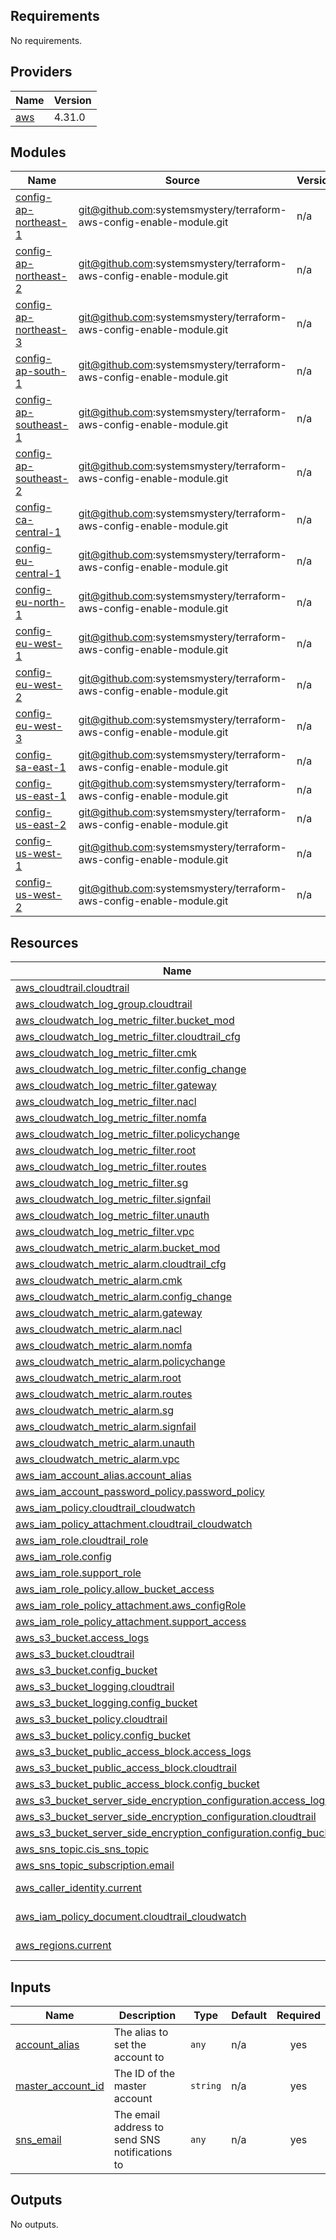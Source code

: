 <!-- BEGIN_TF_DOCS -->
## Requirements

No requirements.

## Providers

| Name | Version |
|------|---------|
| <a name="provider_aws"></a> [aws](#provider\_aws) | 4.31.0 |

## Modules

| Name | Source | Version |
|------|--------|---------|
| <a name="module_config-ap-northeast-1"></a> [config-ap-northeast-1](#module\_config-ap-northeast-1) | git@github.com:systemsmystery/terraform-aws-config-enable-module.git | n/a |
| <a name="module_config-ap-northeast-2"></a> [config-ap-northeast-2](#module\_config-ap-northeast-2) | git@github.com:systemsmystery/terraform-aws-config-enable-module.git | n/a |
| <a name="module_config-ap-northeast-3"></a> [config-ap-northeast-3](#module\_config-ap-northeast-3) | git@github.com:systemsmystery/terraform-aws-config-enable-module.git | n/a |
| <a name="module_config-ap-south-1"></a> [config-ap-south-1](#module\_config-ap-south-1) | git@github.com:systemsmystery/terraform-aws-config-enable-module.git | n/a |
| <a name="module_config-ap-southeast-1"></a> [config-ap-southeast-1](#module\_config-ap-southeast-1) | git@github.com:systemsmystery/terraform-aws-config-enable-module.git | n/a |
| <a name="module_config-ap-southeast-2"></a> [config-ap-southeast-2](#module\_config-ap-southeast-2) | git@github.com:systemsmystery/terraform-aws-config-enable-module.git | n/a |
| <a name="module_config-ca-central-1"></a> [config-ca-central-1](#module\_config-ca-central-1) | git@github.com:systemsmystery/terraform-aws-config-enable-module.git | n/a |
| <a name="module_config-eu-central-1"></a> [config-eu-central-1](#module\_config-eu-central-1) | git@github.com:systemsmystery/terraform-aws-config-enable-module.git | n/a |
| <a name="module_config-eu-north-1"></a> [config-eu-north-1](#module\_config-eu-north-1) | git@github.com:systemsmystery/terraform-aws-config-enable-module.git | n/a |
| <a name="module_config-eu-west-1"></a> [config-eu-west-1](#module\_config-eu-west-1) | git@github.com:systemsmystery/terraform-aws-config-enable-module.git | n/a |
| <a name="module_config-eu-west-2"></a> [config-eu-west-2](#module\_config-eu-west-2) | git@github.com:systemsmystery/terraform-aws-config-enable-module.git | n/a |
| <a name="module_config-eu-west-3"></a> [config-eu-west-3](#module\_config-eu-west-3) | git@github.com:systemsmystery/terraform-aws-config-enable-module.git | n/a |
| <a name="module_config-sa-east-1"></a> [config-sa-east-1](#module\_config-sa-east-1) | git@github.com:systemsmystery/terraform-aws-config-enable-module.git | n/a |
| <a name="module_config-us-east-1"></a> [config-us-east-1](#module\_config-us-east-1) | git@github.com:systemsmystery/terraform-aws-config-enable-module.git | n/a |
| <a name="module_config-us-east-2"></a> [config-us-east-2](#module\_config-us-east-2) | git@github.com:systemsmystery/terraform-aws-config-enable-module.git | n/a |
| <a name="module_config-us-west-1"></a> [config-us-west-1](#module\_config-us-west-1) | git@github.com:systemsmystery/terraform-aws-config-enable-module.git | n/a |
| <a name="module_config-us-west-2"></a> [config-us-west-2](#module\_config-us-west-2) | git@github.com:systemsmystery/terraform-aws-config-enable-module.git | n/a |

## Resources

| Name | Type |
|------|------|
| [aws_cloudtrail.cloudtrail](https://registry.terraform.io/providers/hashicorp/aws/latest/docs/resources/cloudtrail) | resource |
| [aws_cloudwatch_log_group.cloudtrail](https://registry.terraform.io/providers/hashicorp/aws/latest/docs/resources/cloudwatch_log_group) | resource |
| [aws_cloudwatch_log_metric_filter.bucket_mod](https://registry.terraform.io/providers/hashicorp/aws/latest/docs/resources/cloudwatch_log_metric_filter) | resource |
| [aws_cloudwatch_log_metric_filter.cloudtrail_cfg](https://registry.terraform.io/providers/hashicorp/aws/latest/docs/resources/cloudwatch_log_metric_filter) | resource |
| [aws_cloudwatch_log_metric_filter.cmk](https://registry.terraform.io/providers/hashicorp/aws/latest/docs/resources/cloudwatch_log_metric_filter) | resource |
| [aws_cloudwatch_log_metric_filter.config_change](https://registry.terraform.io/providers/hashicorp/aws/latest/docs/resources/cloudwatch_log_metric_filter) | resource |
| [aws_cloudwatch_log_metric_filter.gateway](https://registry.terraform.io/providers/hashicorp/aws/latest/docs/resources/cloudwatch_log_metric_filter) | resource |
| [aws_cloudwatch_log_metric_filter.nacl](https://registry.terraform.io/providers/hashicorp/aws/latest/docs/resources/cloudwatch_log_metric_filter) | resource |
| [aws_cloudwatch_log_metric_filter.nomfa](https://registry.terraform.io/providers/hashicorp/aws/latest/docs/resources/cloudwatch_log_metric_filter) | resource |
| [aws_cloudwatch_log_metric_filter.policychange](https://registry.terraform.io/providers/hashicorp/aws/latest/docs/resources/cloudwatch_log_metric_filter) | resource |
| [aws_cloudwatch_log_metric_filter.root](https://registry.terraform.io/providers/hashicorp/aws/latest/docs/resources/cloudwatch_log_metric_filter) | resource |
| [aws_cloudwatch_log_metric_filter.routes](https://registry.terraform.io/providers/hashicorp/aws/latest/docs/resources/cloudwatch_log_metric_filter) | resource |
| [aws_cloudwatch_log_metric_filter.sg](https://registry.terraform.io/providers/hashicorp/aws/latest/docs/resources/cloudwatch_log_metric_filter) | resource |
| [aws_cloudwatch_log_metric_filter.signfail](https://registry.terraform.io/providers/hashicorp/aws/latest/docs/resources/cloudwatch_log_metric_filter) | resource |
| [aws_cloudwatch_log_metric_filter.unauth](https://registry.terraform.io/providers/hashicorp/aws/latest/docs/resources/cloudwatch_log_metric_filter) | resource |
| [aws_cloudwatch_log_metric_filter.vpc](https://registry.terraform.io/providers/hashicorp/aws/latest/docs/resources/cloudwatch_log_metric_filter) | resource |
| [aws_cloudwatch_metric_alarm.bucket_mod](https://registry.terraform.io/providers/hashicorp/aws/latest/docs/resources/cloudwatch_metric_alarm) | resource |
| [aws_cloudwatch_metric_alarm.cloudtrail_cfg](https://registry.terraform.io/providers/hashicorp/aws/latest/docs/resources/cloudwatch_metric_alarm) | resource |
| [aws_cloudwatch_metric_alarm.cmk](https://registry.terraform.io/providers/hashicorp/aws/latest/docs/resources/cloudwatch_metric_alarm) | resource |
| [aws_cloudwatch_metric_alarm.config_change](https://registry.terraform.io/providers/hashicorp/aws/latest/docs/resources/cloudwatch_metric_alarm) | resource |
| [aws_cloudwatch_metric_alarm.gateway](https://registry.terraform.io/providers/hashicorp/aws/latest/docs/resources/cloudwatch_metric_alarm) | resource |
| [aws_cloudwatch_metric_alarm.nacl](https://registry.terraform.io/providers/hashicorp/aws/latest/docs/resources/cloudwatch_metric_alarm) | resource |
| [aws_cloudwatch_metric_alarm.nomfa](https://registry.terraform.io/providers/hashicorp/aws/latest/docs/resources/cloudwatch_metric_alarm) | resource |
| [aws_cloudwatch_metric_alarm.policychange](https://registry.terraform.io/providers/hashicorp/aws/latest/docs/resources/cloudwatch_metric_alarm) | resource |
| [aws_cloudwatch_metric_alarm.root](https://registry.terraform.io/providers/hashicorp/aws/latest/docs/resources/cloudwatch_metric_alarm) | resource |
| [aws_cloudwatch_metric_alarm.routes](https://registry.terraform.io/providers/hashicorp/aws/latest/docs/resources/cloudwatch_metric_alarm) | resource |
| [aws_cloudwatch_metric_alarm.sg](https://registry.terraform.io/providers/hashicorp/aws/latest/docs/resources/cloudwatch_metric_alarm) | resource |
| [aws_cloudwatch_metric_alarm.signfail](https://registry.terraform.io/providers/hashicorp/aws/latest/docs/resources/cloudwatch_metric_alarm) | resource |
| [aws_cloudwatch_metric_alarm.unauth](https://registry.terraform.io/providers/hashicorp/aws/latest/docs/resources/cloudwatch_metric_alarm) | resource |
| [aws_cloudwatch_metric_alarm.vpc](https://registry.terraform.io/providers/hashicorp/aws/latest/docs/resources/cloudwatch_metric_alarm) | resource |
| [aws_iam_account_alias.account_alias](https://registry.terraform.io/providers/hashicorp/aws/latest/docs/resources/iam_account_alias) | resource |
| [aws_iam_account_password_policy.password_policy](https://registry.terraform.io/providers/hashicorp/aws/latest/docs/resources/iam_account_password_policy) | resource |
| [aws_iam_policy.cloudtrail_cloudwatch](https://registry.terraform.io/providers/hashicorp/aws/latest/docs/resources/iam_policy) | resource |
| [aws_iam_policy_attachment.cloudtrail_cloudwatch](https://registry.terraform.io/providers/hashicorp/aws/latest/docs/resources/iam_policy_attachment) | resource |
| [aws_iam_role.cloudtrail_role](https://registry.terraform.io/providers/hashicorp/aws/latest/docs/resources/iam_role) | resource |
| [aws_iam_role.config](https://registry.terraform.io/providers/hashicorp/aws/latest/docs/resources/iam_role) | resource |
| [aws_iam_role.support_role](https://registry.terraform.io/providers/hashicorp/aws/latest/docs/resources/iam_role) | resource |
| [aws_iam_role_policy.allow_bucket_access](https://registry.terraform.io/providers/hashicorp/aws/latest/docs/resources/iam_role_policy) | resource |
| [aws_iam_role_policy_attachment.aws_configRole](https://registry.terraform.io/providers/hashicorp/aws/latest/docs/resources/iam_role_policy_attachment) | resource |
| [aws_iam_role_policy_attachment.support_access](https://registry.terraform.io/providers/hashicorp/aws/latest/docs/resources/iam_role_policy_attachment) | resource |
| [aws_s3_bucket.access_logs](https://registry.terraform.io/providers/hashicorp/aws/latest/docs/resources/s3_bucket) | resource |
| [aws_s3_bucket.cloudtrail](https://registry.terraform.io/providers/hashicorp/aws/latest/docs/resources/s3_bucket) | resource |
| [aws_s3_bucket.config_bucket](https://registry.terraform.io/providers/hashicorp/aws/latest/docs/resources/s3_bucket) | resource |
| [aws_s3_bucket_logging.cloudtrail](https://registry.terraform.io/providers/hashicorp/aws/latest/docs/resources/s3_bucket_logging) | resource |
| [aws_s3_bucket_logging.config_bucket](https://registry.terraform.io/providers/hashicorp/aws/latest/docs/resources/s3_bucket_logging) | resource |
| [aws_s3_bucket_policy.cloudtrail](https://registry.terraform.io/providers/hashicorp/aws/latest/docs/resources/s3_bucket_policy) | resource |
| [aws_s3_bucket_policy.config_bucket](https://registry.terraform.io/providers/hashicorp/aws/latest/docs/resources/s3_bucket_policy) | resource |
| [aws_s3_bucket_public_access_block.access_logs](https://registry.terraform.io/providers/hashicorp/aws/latest/docs/resources/s3_bucket_public_access_block) | resource |
| [aws_s3_bucket_public_access_block.cloudtrail](https://registry.terraform.io/providers/hashicorp/aws/latest/docs/resources/s3_bucket_public_access_block) | resource |
| [aws_s3_bucket_public_access_block.config_bucket](https://registry.terraform.io/providers/hashicorp/aws/latest/docs/resources/s3_bucket_public_access_block) | resource |
| [aws_s3_bucket_server_side_encryption_configuration.access_logs](https://registry.terraform.io/providers/hashicorp/aws/latest/docs/resources/s3_bucket_server_side_encryption_configuration) | resource |
| [aws_s3_bucket_server_side_encryption_configuration.cloudtrail](https://registry.terraform.io/providers/hashicorp/aws/latest/docs/resources/s3_bucket_server_side_encryption_configuration) | resource |
| [aws_s3_bucket_server_side_encryption_configuration.config_bucket](https://registry.terraform.io/providers/hashicorp/aws/latest/docs/resources/s3_bucket_server_side_encryption_configuration) | resource |
| [aws_sns_topic.cis_sns_topic](https://registry.terraform.io/providers/hashicorp/aws/latest/docs/resources/sns_topic) | resource |
| [aws_sns_topic_subscription.email](https://registry.terraform.io/providers/hashicorp/aws/latest/docs/resources/sns_topic_subscription) | resource |
| [aws_caller_identity.current](https://registry.terraform.io/providers/hashicorp/aws/latest/docs/data-sources/caller_identity) | data source |
| [aws_iam_policy_document.cloudtrail_cloudwatch](https://registry.terraform.io/providers/hashicorp/aws/latest/docs/data-sources/iam_policy_document) | data source |
| [aws_regions.current](https://registry.terraform.io/providers/hashicorp/aws/latest/docs/data-sources/regions) | data source |

## Inputs

| Name | Description | Type | Default | Required |
|------|-------------|------|---------|:--------:|
| <a name="input_account_alias"></a> [account\_alias](#input\_account\_alias) | The alias to set the account to | `any` | n/a | yes |
| <a name="input_master_account_id"></a> [master\_account\_id](#input\_master\_account\_id) | The ID of the master account | `string` | n/a | yes |
| <a name="input_sns_email"></a> [sns\_email](#input\_sns\_email) | The email address to send SNS notifications to | `any` | n/a | yes |

## Outputs

No outputs.
<!-- END_TF_DOCS -->